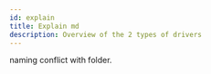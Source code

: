 ```yaml
---
id: explain
title: Explain md
description: Overview of the 2 types of drivers
---
```


naming conflict with folder.